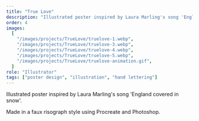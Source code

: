 ```yaml
---
title: "True Love"
description: "Illustrated poster inspired by Laura Marling's song 'England covered in snow'. Made in a faux risograph style using Procreate and Photoshop."
order: 4
images:
  [
    "/images/projects/TrueLove/truelove-1.webp",
    "/images/projects/TrueLove/truelove-3.webp",
    "/images/projects/TrueLove/truelove-4.webp",
    "/images/projects/TrueLove/truelove-5.webp",
    "/images/projects/TrueLove/truelove-animation.gif",
  ]
role: "Illustrator"
tags: ["poster design", "illustration", "hand lettering"]
---
```


Illustrated poster inspired by Laura Marling's song 'England covered in snow'.

Made in a faux risograph style using Procreate and Photoshop.

<!-- [See the project on Behance](https://behance.net/amparozeballos) -->
